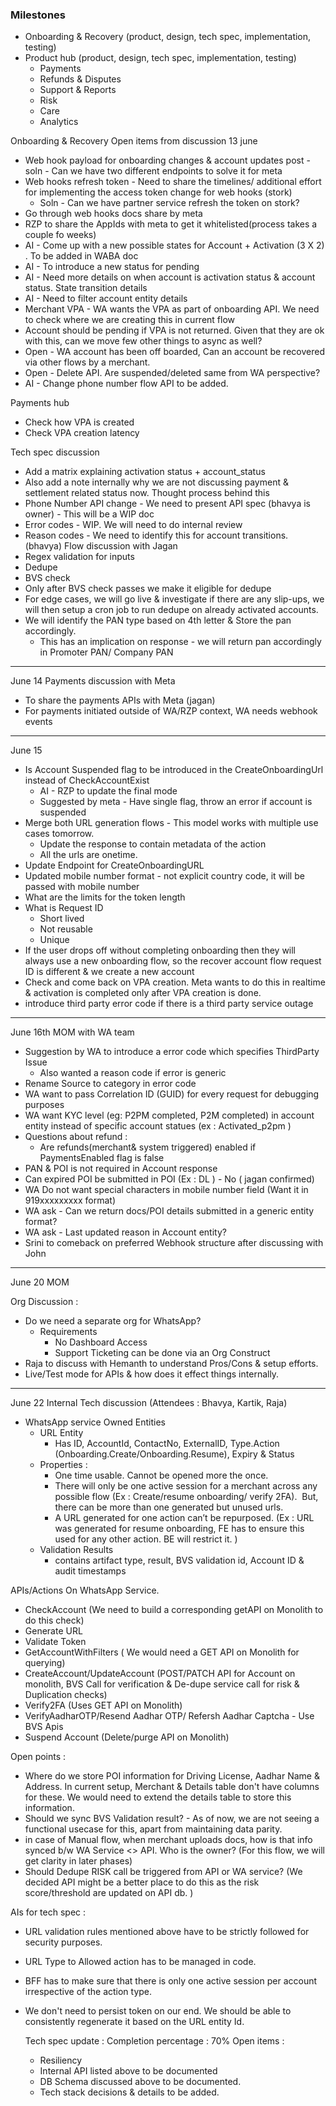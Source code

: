### Milestones
- Onboarding & Recovery (product, design, tech spec, implementation, testing)
- Product hub (product, design, tech spec, implementation, testing)
	- Payments
	- Refunds & Disputes
	- Support & Reports
	- Risk
	- Care
	- Analytics

Onboarding & Recovery
Open items from discussion 13 june
- Web hook payload for onboarding changes & account updates post - soln - Can we have two different endpoints to solve it for meta 
- Web hooks refresh token - Need to share the timelines/ additional effort for implementing the access token change for web hooks (stork)
	- Soln - Can we have partner service refresh the token on stork?
- Go through web hooks docs share by meta
- RZP to share the AppIds with meta to get it whitelisted(process takes a couple fo weeks)
- AI - Come up with a new possible states for Account + Activation (3 X 2) . To be added in WABA doc
- AI - To introduce a new status for pending
- AI - Need more details on when account is activation status & account status. State transition details 
- AI - Need to filter account entity details 
- Merchant VPA - WA wants the VPA as part of onboarding API. We need to check where we are creating this in current flow
- Account should be pending if VPA is not returned. Given that they are ok with this, can we move few other things to async as well?
- Open - WA account has been off boarded, Can an account be recovered via other flows by a merchant.
- Open - Delete API. Are suspended/deleted same from WA perspective?
- AI - Change phone number flow API to be added.

Payments hub 
- Check how VPA is created
- Check VPA creation latency

Tech spec discussion
- Add a matrix explaining activation status + account_status
- Also add a note internally why we are not discussing payment & settlement related status now. Thought process behind this
- Phone Number API change - We need to present API spec (bhavya is owner) - This will be a WIP doc
- Error codes - WIP. We will need to do internal review
- Reason codes - We need to identify this for account transitions. (bhavya)
Flow discussion with Jagan
- Regex validation for inputs
- Dedupe 
- BVS check
- Only after BVS check passes we make it eligible for dedupe
- For edge cases, we will go live & investigate if there are any slip-ups, we will then setup a cron job to run dedupe on already activated accounts. 
- We will identify the PAN type based on 4th letter & Store the pan accordingly. 
	- This has an implication on response - we will return pan accordingly in Promoter PAN/ Company PAN


***

June 14 Payments discussion with Meta
- To share the payments APIs with Meta (jagan)
- For payments initiated outside of WA/RZP context, WA needs webhook events 

***

June 15 
- Is Account Suspended flag to be introduced in the CreateOnboardingUrl instead of CheckAccountExist
	- AI - RZP to update the final mode
	- Suggested by meta - Have single flag, throw an error if account is suspended
- Merge both URL generation flows - This model works with multiple use cases tomorrow. 
	- Update the response to contain metadata of the action
	- All the urls are onetime. 
- Update Endpoint for CreateOnboardingURL
- Updated mobile number format - not explicit country code, it will be passed with mobile number
- What are the limits for the token length
- What is Request ID
	- Short lived
	- Not reusable
	- Unique
- If the user drops off without completing onboarding then they will always use a new onboarding flow, so the recover account flow request ID is different & we create a new account
- Check and come back on VPA creation. Meta wants to do this in realtime & activation is completed only after VPA creation is done. 
- introduce third party error code if there is a third party service outage

***
June 16th MOM with WA team
- Suggestion by WA to introduce a error code which specifies ThirdParty Issue
	- Also wanted a reason code if error is generic
- Rename Source to category in error code 
- WA want to pass Correlation ID (GUID) for every request for debugging purposes
- WA want KYC level (eg: P2PM completed, P2M completed) in account entity instead of specific account statues (ex : Activated_p2pm )
- Questions about refund : 
	- Are refunds(merchant& system triggered) enabled if PaymentsEnabled flag is false
- PAN & POI is not required in Account response
- Can expired POI be submitted in POI (Ex : DL ) - No ( jagan confirmed)
- WA Do not want special characters in mobile number field (Want it in 919xxxxxxxxx format)
- WA ask - Can we return docs/POI details submitted in a generic entity format? 
- WA ask - Last updated reason in Account entity?
- Srini to comeback on preferred Webhook structure after discussing with John

***

June 20 MOM 

Org Discussion : 
- Do we need a separate org for WhatsApp?
	- Requirements
		- No Dashboard Access
		- Support Ticketing can be done via an Org Construct
- Raja to discuss with Hemanth to understand Pros/Cons & setup efforts. 
- Live/Test mode for APIs & how does it effect things internally. 

***

June 22 Internal Tech discussion  (Attendees : Bhavya, Kartik, Raja)
 - WhatsApp service Owned Entities
	 - URL Entity
		 - Has ID, AccountId, ContactNo, ExternalID, Type.Action (Onboarding.Create/Onboarding.Resume), Expiry & Status
	 - Properties : 
		 - One time usable. Cannot be opened more the once.
		-   There will only be one active session for a merchant across any possible flow (Ex : Create/resume onboarding/ verify 2FA).  But, there can be more than one generated but unused urls.
		-   A URL generated for one action can’t be repurposed. (Ex : URL was generated for resume onboarding, FE has to ensure this used for any other action. BE will restrict it. )
	- Validation Results
		- contains artifact type, result, BVS validation id, Account ID & audit timestamps

APIs/Actions On WhatsApp Service. 
- CheckAccount (We need to build a corresponding getAPI on Monolith to do this check)
- Generate URL
- Validate Token
- GetAccountWithFilters ( We would need a GET API on Monolith for querying)
- CreateAccount/UpdateAccount (POST/PATCH API for Account on monolith, BVS Call for verification & De-dupe service call for risk & Duplication checks)
- Verify2FA (Uses GET API on Monolith)
- VerifyAadharOTP/Resend Aadhar OTP/ Refersh Aadhar Captcha - Use BVS Apis
- Suspend Account (Delete/purge API on Monolith)

Open points : 
- Where do we store POI information for Driving License, Aadhar Name & Address. In current setup, Merchant & Details table don't have columns for these. We would need to extend the details table to store this information. 
- Should we sync BVS Validation result? - As of now, we are not seeing a functional usecase for this, apart from maintaining data parity. 
- in case of Manual flow, when merchant uploads docs, how is that info synced b/w WA Service <> API. Who is the owner? (For this flow, we will get clarity in later phases)
-  Should Dedupe RISK call be triggered from API or WA service? (We decided API might be a better place to do this as the risk score/threshold are updated on API db. )

AIs for tech spec : 
- URL validation rules mentioned above have to be strictly followed for security purposes. 
- URL Type to Allowed action has to be managed in code. 
- BFF has to make sure that there is only one active session per account irrespective of the action type. 
- We don't need to persist token on our end. We should be able to consistently regenerate it based on the URL entity Id. 
  
  Tech spec update : 
  Completion percentage : 70%
  Open items : 
  - Resiliency 
  - Internal API listed above to be documented
  - DB Schema discussed above to be documented. 
  - Tech stack decisions & details to be added. 
